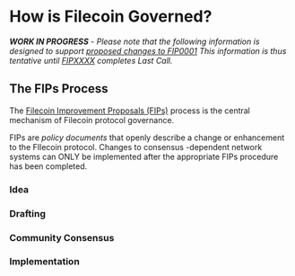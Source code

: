 # How is Filecoin Governed? 
***WORK IN PROGRESS*** - *Please note that the following information is designed to support [proposed changes to FIP0001](https://github.com/filecoin-project/FIPs/pull/850)  This information is thus tentative until [FIPXXXX](https://github.com/filecoin-project/FIPs/pull/850) completes Last Call.* 
## The FIPs Process 
The [Filecoin Improvement Proposals (FIPs)](https://github.com/filecoin-project/FIPs) process is the central mechanism of Filecoin protocol governance. 

FIPs are *policy documents* that openly describe a change or enhancement to the FIlecoin protocol.  Changes to consensus -dependent network systems can ONLY be implemented after the appropriate FIPs procedure has been completed.
### Idea
### Drafting
### Community Consensus
### Implementation 
